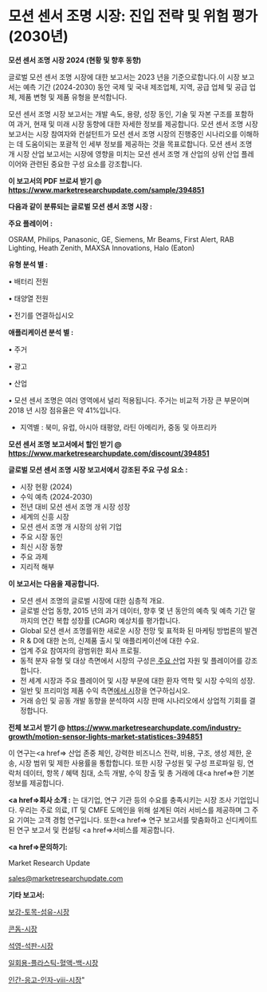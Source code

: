 # 모션 센서 조명 시장: 진입 전략 및 위험 평가(2030년)

<strong>모션 센서 조명 시장 2024 (현황 및 향후 동향)</strong>

글로벌 모션 센서 조명 시장에 대한 보고서는 2023 년을 기준으로합니다.이 시장 보고서는 예측 기간 (2024-2030) 동안 국제 및 국내 제조업체, 지역, 공급 업체 및 공급 업체, 제품 변형 및 제품 유형을 분석합니다.

모션 센서 조명 시장 보고서는 개발 속도, 용량, 성장 동인, 기술 및 자본 구조를 포함하여 과거, 현재 및 미래 시장 동향에 대한 자세한 정보를 제공합니다. 모션 센서 조명 시장 보고서는 시장 참여자와 컨설턴트가 모션 센서 조명 시장의 진행중인 시나리오를 이해하는 데 도움이되는 포괄적 인 세부 정보를 제공하는 것을 목표로합니다. 모션 센서 조명 개 시장 산업 보고서는 시장에 영향을 미치는 모션 센서 조명 개 산업의 상위 산업 플레이어와 관련된 중요한 구성 요소를 강조합니다.



<strong>이 보고서의 PDF 브로셔 받기 @ <a href=https://www.marketresearchupdate.com/sample/394851>https://www.marketresearchupdate.com/sample/394851</a></strong>



<strong>다음과 같이 분류되는 글로벌 모션 센서 조명 시장 :</strong>



<strong>주요 플레이어 :</strong>

OSRAM, Philips, Panasonic, GE, Siemens, Mr Beams, First Alert, RAB Lighting, Heath Zenith, MAXSA Innovations, Halo (Eaton)



<strong>유형 분석 별 :</strong>

• 배터리 전원

• 태양열 전원

• 전기를 연결하십시오



<strong>애플리케이션 분석 별 :</strong>

• 주거

• 광고

• 산업

• 모션 센서 조명은 여러 영역에서 널리 적용됩니다. 주거는 비교적 가장 큰 부문이며 2018 년 시장 점유율은 약 41%입니다.

<ul>
  <li>지역별 : 북미, 유럽, 아시아 태평양, 라틴 아메리카, 중동 및 아프리카</li>
</ul>


<strong>모션 센서 조명 보고서에서 할인 받기 @ <a href=https://www.marketresearchupdate.com/discount/394851>https://www.marketresearchupdate.com/discount/394851</a></strong>



<strong>글로벌 모션 센서 조명 시장 보고서에서 강조된 주요 구성 요소 :</strong>
<ul>
  <li>시장 현황 (2024)</li>
  <li>수익 예측 (2024-2030)</li>
  <li>전년 대비 모션 센서 조명 개 시장 성장</li>
  <li>세계의 신흥 시장</li>
  <li>모션 센서 조명 개 시장의 상위 기업</li>
  <li>주요 시장 동인</li>
  <li>최신 시장 동향</li>
  <li>주요 과제</li>
  <li>지리적 해부</li>
</ul>


<strong>이 보고서는 다음을 제공합니다.</strong>
<ul>
  <li>모션 센서 조명의 글로벌 시장에 대한 심층적 개요.</li>
  <li>글로벌 산업 동향, 2015 년의 과거 데이터, 향후 몇 년 동안의 예측 및 예측 기간 말까지의 연간 복합 성장률 (CAGR) 예상치를 평가합니다.</li>
  <li>Global 모션 센서 조명를위한 새로운 시장 전망 및 표적화 된 마케팅 방법론의 발견</li>
  <li>R &amp; D에 대한 논의, 신제품 출시 및 애플리케이션에 대한 수요.</li>
  <li>업계 주요 참여자의 광범위한 회사 프로필.</li>
  <li>동적 분자 유형 및 대상 측면에서 시장의 구성은<a href=> 주요 산</a>업 자원 및 플레이어를 강조합니다.</li>
  <li>전 세계 시장과 주요 플레이어 및 시장 부문에 대한 환자 역학 및 시장 수익의 성장.</li>
  <li>일반 및 프리미엄 제품 수익 측면<a href=>에서 시</a>장을 연구하십시오.</li>
  <li>거래 승인 및 공동 개발 동향을 분석하여 시장 판매 시나리오에서 상업적 기회를 결정합니다.</li>
</ul>



<strong>전체 보고서 받기 @ <a href=https://www.marketresearchupdate.com/industry-growth/motion-sensor-lights-market-statistices-394851>https://www.marketresearchupdate.com/industry-growth/motion-sensor-lights-market-statistices-394851</a></strong>

이 연구는<a href=> 산업 존중</a> 체인, 강력한 비즈니스 전략, 비용, 구조, 생성 제한, 운송, 시장 범위 및 제한 사용률을 통합합니다. 또한 시장 구성원 및 구성 프로파일 링, 연락처 데이터, 항목 / 혜택 침대, 소득 개발, 수익 창출 및 총 거래에 대<a href=>한 기본 </a>정보를 제공합니다.



<strong><a href=>회사 소</a>개 :</strong>
는 대기업, 연구 기관 등의 수요를 충족시키는 시장 조사 기업입니다. 우리는 주로 의료, IT 및 CMFE 도메인을 위해 설계된 여러 서비스를 제공하며 그 주요 기여는 고객 경험 연구입니다. 또한<a href=> 연구 보</a>고서를 맞춤화하고 신디케이트 된 연구 보고서 및 컨설팅 <a href=>서비스</a>를 제공합니다.



<strong><a href=>문의하기:</a></strong>

Market Research Update

sales@marketresearchupdate.com



<strong>기타 보고서:</strong>

<a href=https://www.linkedin.com/pulse/보강-토목-섬유-시장-세분화-연구-및-목표-고객2029년-trend-tracking-tips-360-analysis/>보강-토목-섬유-시장</a>

<a href=https://www.linkedin.com/pulse/콘돔-시장-동향-및-성장-전망-analytics-avenue-adventures-24-ana-h4zuf/>콘돔-시장</a>

<a href=https://www.linkedin.com/pulse/석영-석판-시장-경쟁-분석-및-성장-잠재력-2029-market-matrix-musings-analysis-cowpf/>석영-석판-시장</a>

<a href=https://www.linkedin.com/pulse/일회용-플라스틱-혈액-백-시장-세분화-연구-및-목표-고객2030년-4vsyf/>일회용-플라스틱-혈액-백-시장</a>

<a href=https://www.linkedin.com/pulse/인간-응고-인자-viii-시장-동향-및-성장-전망-trend-tracking-tips-360-analysis-okk2f/>인간-응고-인자-viii-시장</a>"
